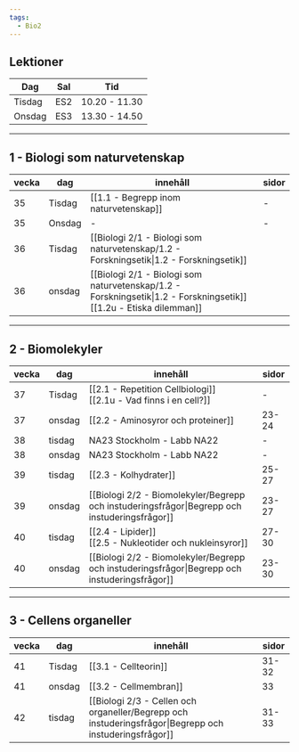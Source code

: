 ```yaml
---
tags:
  - Bio2
---
```

## Lektioner

| Dag    | Sal | Tid           |
| ------ | --- | ------------- |
| Tisdag | ES2 | 10.20 - 11.30 |
| Onsdag | ES3 | 13.30 - 14.50 |

---

## 1 - Biologi som naturvetenskap

| vecka | dag    | innehåll                                                                                                              | sidor |
| ----- | ------ | --------------------------------------------------------------------------------------------------------------------- | ----- |
| 35    | Tisdag | [[1.1 - Begrepp inom naturvetenskap]]                                                                                 | -     |
| 35    | Onsdag | -                                                                                                                     | -     |
| 36    | Tisdag | [[Biologi 2/1 - Biologi som naturvetenskap/1.2 - Forskningsetik\|1.2 - Forskningsetik]]                               |       |
| 36    | onsdag | [[Biologi 2/1 - Biologi som naturvetenskap/1.2 - Forskningsetik\|1.2 - Forskningsetik]]<br>[[1.2u - Etiska dilemman]] |       |

---

## 2 - Biomolekyler

| vecka | dag    | innehåll                                                                                      | sidor |
| ----- | ------ | --------------------------------------------------------------------------------------------- | ----- |
| 37    | Tisdag | [[2.1 - Repetition Cellbiologi]]<br>[[2.1u - Vad finns i en cell?]]                           | -     |
| 37    | onsdag | [[2.2 - Aminosyror och proteiner]]                                                            | 23-24 |
| 38    | tisdag | NA23 Stockholm - Labb NA22                                                                    | -     |
| 38    | onsdag | NA23 Stockholm - Labb NA22                                                                    | -     |
| 39    | tisdag | [[2.3 - Kolhydrater]]                                                                         | 25-27 |
| 39    | onsdag | [[Biologi 2/2 - Biomolekyler/Begrepp och instuderingsfrågor\|Begrepp och instuderingsfrågor]] | 23-27 |
| 40    | tisdag | [[2.4 - Lipider]]<br>[[2.5 - Nukleotider och nukleinsyror]]                                   | 27-30 |
| 40    | onsdag | [[Biologi 2/2 - Biomolekyler/Begrepp och instuderingsfrågor\|Begrepp och instuderingsfrågor]] | 23-30 |

---

## 3 - Cellens organeller

| vecka | dag    | innehåll                                                                                               | sidor |
| ----- | ------ | ------------------------------------------------------------------------------------------------------ | ----- |
| 41    | Tisdag | [[3.1 - Cellteorin]]                                                                                   | 31-32 |
| 41    | onsdag | [[3.2 - Cellmembran]]                                                                                  | 33    |
| 42    | tisdag | [[Biologi 2/3 - Cellen och organeller/Begrepp och instuderingsfrågor\|Begrepp och instuderingsfrågor]] | 31-33 |

